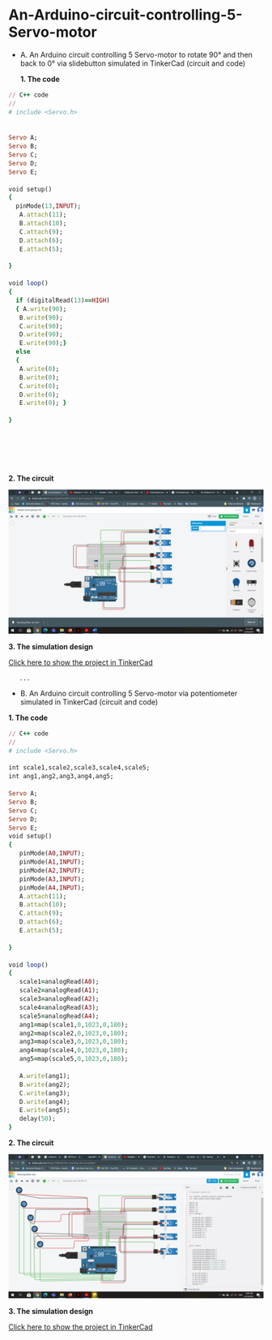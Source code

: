 # An-Arduino-circuit-controlling-5-Servo-motor  
* A. An Arduino circuit controlling 5 Servo-motor to rotate 90° and then back to 0° via slidebutton simulated in TinkerCad (circuit and code)    
  
   **1. The code**  

```ruby
// C++ code
//
# include <Servo.h>


Servo A;
Servo B;
Servo C;
Servo D;
Servo E;

void setup()
{ 
  pinMode(13,INPUT);
   A.attach(11);
   B.attach(10);
   C.attach(9);
   D.attach(6);
   E.attach(5);
 
}

void loop()
{ 
  if (digitalRead(13)==HIGH)
  { A.write(90);
   B.write(90);
   C.write(90);
   D.write(90);
   E.write(90);}
  else
  {
   A.write(0);
   B.write(0);
   C.write(0);
   D.write(0);
   E.write(0); }
 
}

  
 

 

  ```  
  
 **2. The circuit**  
   
   
 
 ![Circuit](images/Screenshot(207).png)
 
  **3. The simulation design**  
  
   [Click here to show the project in TinkerCad](https://www.tinkercad.com/things/hg8uKSnk0X8)     
     
       ...  
       
     
* B. An Arduino circuit controlling 5 Servo-motor via potentiometer simulated in TinkerCad (circuit and code)

 **1. The code**  

```ruby
// C++ code
//
# include <Servo.h>

int scale1,scale2,scale3,scale4,scale5;
int ang1,ang2,ang3,ang4,ang5;

Servo A;
Servo B;
Servo C;
Servo D;
Servo E;
void setup()
{ 
   pinMode(A0,INPUT);
   pinMode(A1,INPUT);
   pinMode(A2,INPUT);
   pinMode(A3,INPUT);
   pinMode(A4,INPUT);
   A.attach(11);
   B.attach(10);
   C.attach(9);
   D.attach(6);
   E.attach(5);
 
}

void loop()
{ 
   scale1=analogRead(A0);
   scale2=analogRead(A1);
   scale3=analogRead(A2);
   scale4=analogRead(A3);
   scale5=analogRead(A4);
   ang1=map(scale1,0,1023,0,180);
   ang2=map(scale2,0,1023,0,180);
   ang3=map(scale3,0,1023,0,180);
   ang4=map(scale4,0,1023,0,180);
   ang5=map(scale5,0,1023,0,180); 
  
   A.write(ang1);
   B.write(ang2);
   C.write(ang3);
   D.write(ang4);
   E.write(ang5);
   delay(50);
}
  ```  
  
 **2. The circuit**  
   
   
 
 ![Circuit](images/Screenshot(206).png)
 
  **3. The simulation design**  
  
   [Click here to show the project in TinkerCad](https://www.tinkercad.com/things/1HIFasACAva)   
     
            
                 
     
       
         

  
